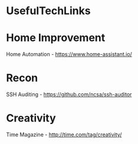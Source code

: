 # UsefulTechLinks


# Home Improvement
Home Automation - https://www.home-assistant.io/

# Recon

SSH Auditing - https://github.com/ncsa/ssh-auditor

# Creativity 

Time Magazine - http://time.com/tag/creativity/

